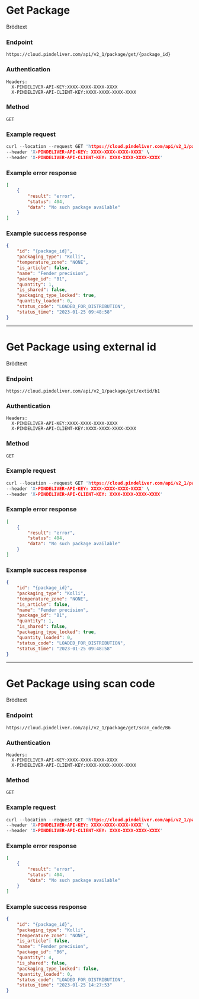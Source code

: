 # Get Package

Brödtext



### Endpoint
```
https://cloud.pindeliver.com/api/v2_1/package/get/{package_id}
```

### Authentication
```
Headers:
  X-PINDELIVER-API-KEY:XXXX-XXXX-XXXX-XXXX
  X-PINDELIVER-API-CLIENT-KEY:XXXX-XXXX-XXXX-XXXX
```

### Method
```
GET
```

### Example request
```C
curl --location --request GET 'https://cloud.pindeliver.com/api/v2_1/package/get/{package_id}' \
--header 'X-PINDELIVER-API-KEY: XXXX-XXXX-XXXX-XXXX' \
--header 'X-PINDELIVER-API-CLIENT-KEY: XXXX-XXXX-XXXX-XXXX'
```

### Example error response
```JSON
[
    {
        "result": "error",
        "status": 404,
        "data": "No such package available"
    }
]
```

### Example success response
```JSON
{
    "id": "{package_id}",
    "packaging_type": "Kolli",
    "temperature_zone": "NONE",
    "is_article": false,
    "name": "Fender precision",
    "package_id": "B1",
    "quantity": 1,
    "is_shared": false,
    "packaging_type_locked": true,
    "quantity_loaded": 0,
    "status_code": "LOADED_FOR_DISTRIBUTION",
    "status_time": "2023-01-25 09:48:58"
}
```

---

# Get Package using external id

Brödtext



### Endpoint
```
https://cloud.pindeliver.com/api/v2_1/package/get/extid/b1
```

### Authentication
```
Headers:
  X-PINDELIVER-API-KEY:XXXX-XXXX-XXXX-XXXX
  X-PINDELIVER-API-CLIENT-KEY:XXXX-XXXX-XXXX-XXXX
```

### Method
```
GET
```

### Example request
```C
curl --location --request GET 'https://cloud.pindeliver.com/api/v2_1/package/get/extid/b1' \
--header 'X-PINDELIVER-API-KEY: XXXX-XXXX-XXXX-XXXX' \
--header 'X-PINDELIVER-API-CLIENT-KEY: XXXX-XXXX-XXXX-XXXX'
```

### Example error response
```JSON
[
    {
        "result": "error",
        "status": 404,
        "data": "No such package available"
    }
]
```

### Example success response
```JSON
{
    "id": "{package_id}",
    "packaging_type": "Kolli",
    "temperature_zone": "NONE",
    "is_article": false,
    "name": "Fender precision",
    "package_id": "B1",
    "quantity": 1,
    "is_shared": false,
    "packaging_type_locked": true,
    "quantity_loaded": 0,
    "status_code": "LOADED_FOR_DISTRIBUTION",
    "status_time": "2023-01-25 09:48:58"
}
```

---

# Get Package using scan code

Brödtext



### Endpoint
```
https://cloud.pindeliver.com/api/v2_1/package/get/scan_code/B6
```

### Authentication
```
Headers:
  X-PINDELIVER-API-KEY:XXXX-XXXX-XXXX-XXXX
  X-PINDELIVER-API-CLIENT-KEY:XXXX-XXXX-XXXX-XXXX
```

### Method
```
GET
```

### Example request
```C
curl --location --request GET 'https://cloud.pindeliver.com/api/v2_1/package/get/scan_code/B6' \
--header 'X-PINDELIVER-API-KEY: XXXX-XXXX-XXXX-XXXX' \
--header 'X-PINDELIVER-API-CLIENT-KEY: XXXX-XXXX-XXXX-XXXX'
```

### Example error response
```JSON
[
    {
        "result": "error",
        "status": 404,
        "data": "No such package available"
    }
]
```

### Example success response
```JSON
{
    "id": "{package_id}",
    "packaging_type": "Kolli",
    "temperature_zone": "NONE",
    "is_article": false,
    "name": "Fender precision",
    "package_id": "B6",
    "quantity": 4,
    "is_shared": false,
    "packaging_type_locked": false,
    "quantity_loaded": 0,
    "status_code": "LOADED_FOR_DISTRIBUTION",
    "status_time": "2023-01-25 14:27:53"
}
```
